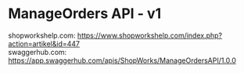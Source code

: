 # ManageOrders API - v1

shopworkshelp.com: https://www.shopworkshelp.com/index.php?action=artikel&id=447 <br>
swaggerhub.com: https://app.swaggerhub.com/apis/ShopWorks/ManageOrdersAPI/1.0.0

